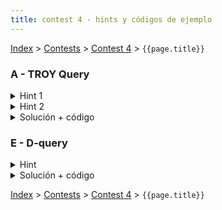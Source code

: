 ```yaml
---
title: contest 4 - hints y códigos de ejemplo
---
```


[Index](../index) > [Contests](../contests) > [Contest 4](../contests#contest-4) > ```{{page.title}}```

### A - TROY Query
<details> 
  <summary>Hint 1</summary>
  Dada una celda (x,y), si yo quiero <strong>mantener</strong> el signo de la celda necesito:
  <ol>
    <li>multiplicar la fila <strong>x</strong> y la columna <strong>y</strong> por -1 ambas una cantidad <strong>PAR</strong> de veces, o bien</li>
    <li>multiplicar la fila <strong>x</strong> y la columna <strong>y</strong> por -1 ambas una cantidad <strong>IMPAR</strong> de veces</li>
  </ol>
  De igual manera, si yo quiero <strong>invertir</strong> el signo de la celda necesito:
  <ol>
    <li>multiplicar por -1 la fila <strong>x</strong> una cantidad <strong>PAR</strong> y la columna <strong>y</strong> una cantidad <strong>IMPAR</strong>, o bien</li>
    <li>multiplicar por -1 la fila <strong>x</strong> una cantidad <strong>IMPAR</strong> y la columna <strong>y</strong> una cantidad <strong>PAR</strong></li>
  </ol>
</details>
<details> 
  <summary>Hint 2</summary>
  Por cada fila y por cada columna hay 2 posibilidades, mulplicarla por -1 ya sea una cantidad <strong>PAR</strong> o bien una cantidad <strong>IMPAR</strong> de veces. Cada vez que nos dan información sobre una celda (x,y), esto tiene como efecto que ciertas posibilidades quedan <strong>amarradas</strong> ("si A ocurre entonces B ocurre"). Lo que jamás debería pasar es que las dos posibilidades para una misma fila o columna queden amarradas (una columna no puede ser par e impar simultáneamente, por ejemplo).
</details>
<details> 
  <summary>Solución + código</summary>
  Simplemente usamos un UnionFind para fusionar las posibilidades de las filas y columnas a medida que nos van dando información sobre las celdas. Conceptualmente, si dos posibilidades pertenecen al mismo conjunto significa que ambas posibilidades están amarradas (si una posibilidad ocurre entonces todas las demás posibilidades en el mismo conjunto deben ocurrir también). Si en algún punto se da que una misma fila o columna debe ser par e impar simultáneamente, esto genera una contradicción lógica y por tanto de ahí en adelante ya no se puede. Para lidiar con los valores gigantes simplemente los mapeamos a un rango compacto usando por ejemplo un unordered_map. <a href="https://github.com/PabloMessina/Competitive-Programming-Material/blob/master/Solved%20problems/Codeforces/gym_100570D_TROYQuery.cpp">Código de ejemplo</a>
</details>

### E - D-query
<details> 
  <summary>Hint</summary>
  Piensa en una forma de ordenar las queries, de tal manera que al ir iterando sobre ellas puedas ir actualizando una estructura de datos que te permita contar cuántos números están activos (teniendo cuidado de nunca activar números duplicados simultáneamente).
</details>
<details> 
  <summary>Solución + código</summary>
  Lo que hacemos es ordenar las queries (L,R) de forma creciente en R. Además, creamos un fenwick tree de tamaño N en el cual vamos trackeando con 0s y 1s los números del arreglo actualmente activos (inicialmente partimos con puros 0s, i.e. ningún número activo). Luego vamos iterando sobre las queries (crecientes en R) y para cada query hacemos avanzar un puntero r hasta alcanzar el R actual, y en cada paso activamos el número r-ésimo (sumamos 1 en la posición r-ésima del fenwick tree, indicando que el número r-ésimo está activo), <strong>PERO</strong> pero si el número r-ésimo ya estaba activo en una posición anterior, lo desactivamos (sumamos -1 en su posición anterior). De esta manera si un número está duplicado, siempre mantenemos activa la posición más a la derecha en la que aparece. Con eso logramos que se cumpla la invariante de que de todos los distintos números dentro del intervalo [1,R] estén activados en sus respectivas posiciones más a la derecha (dentro de [1,R]), y todo el resto está desactivado. Luego, para saber cuántos números distintos hay consultamos al fenwick tree la suma acumulada de 1s en el intervalo [L,R]. <a href="https://github.com/PabloMessina/Competitive-Programming-Material/blob/master/Solved%20problems/SPOJ/DQUERY_D-query.cpp">Código de ejemplo</a>
</details>


<!-- <details> 
  <summary>Hint</summary>   
</details>
<details> 
  <summary>Solución + código</summary>
  <a href="">Código de ejemplo</a>
</details> -->

[Index](../index) > [Contests](../contests) > [Contest 4](../contests#contest-4) > ```{{page.title}}```
